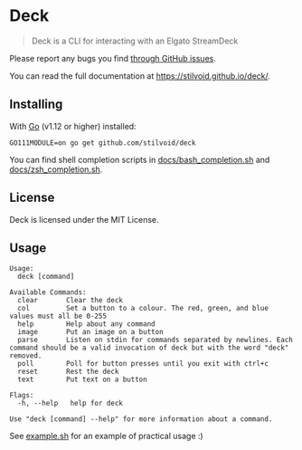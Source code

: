 # Deck

> Deck is a CLI for interacting with an Elgato StreamDeck

Please report any bugs you find [through GitHub issues](https://github.com/stilvoid/deck/issues).

You can read the full documentation at <https://stilvoid.github.io/deck/>.

## Installing

With [Go](https://golang.org) (v1.12 or higher) installed:

`GO111MODULE=on go get github.com/stilvoid/deck`

You can find shell completion scripts in [docs/bash_completion.sh](./docs/bash_completion.sh) and [docs/zsh_completion.sh](./docs/zsh_completion.sh).

## License

Deck is licensed under the MIT License. 

## Usage

```
Usage:
  deck [command]

Available Commands:
  clear       Clear the deck
  col         Set a button to a colour. The red, green, and blue values must all be 0-255
  help        Help about any command
  image       Put an image on a button
  parse       Listen on stdin for commands separated by newlines. Each command should be a valid invocation of deck but with the word "deck" removed.
  poll        Poll for button presses until you exit with ctrl+c
  reset       Rest the deck
  text        Put text on a button

Flags:
  -h, --help   help for deck

Use "deck [command] --help" for more information about a command.
```

See [example.sh](./example.sh) for an example of practical usage :)

